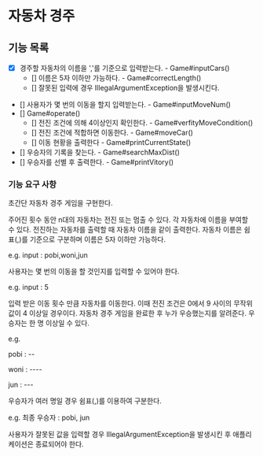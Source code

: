 # 자동차 경주

## 기능 목록
- [x] 경주할 자동차의 이름을 ','를 기준으로 입력받는다. - Game#inputCars()
  - [] 이름은 5자 이하만 가능하다. - Game#correctLength()
  - [] 잘못된 입력에 경우 IllegalArgumentException을 발생시킨다.
- [] 사용자가 몇 번의 이동을 할지 입력받는다. - Game#inputMoveNum()
- [] Game#operate()
  - [] 전진 조건에 의해 4이상인지 확인한다. - Game#verfityMoveCondition()
  - [] 전진 조건에 적합하면 이동한다. - Game#moveCar()
  - [] 이동 현황을 출력한다 - Game#printCurrentState()
- [] 우승자의 기록을 찾는다. - Game#searchMaxDist()
- [] 우승자를 선별 후 출력한다. - Game#printVitory()


### 기능 요구 사항

초간단 자동차 경주 게임을 구현한다.

주어진 횟수 동안 n대의 자동차는 전진 또는 멈출 수 있다.
각 자동차에 이름을 부여할 수 있다. 전진하는 자동차를 출력할 때 자동차 이름을 같이 출력한다.
자동차 이름은 쉼표(,)를 기준으로 구분하며 이름은 5자 이하만 가능하다.

e.g. input : pobi,woni,jun

사용자는 몇 번의 이동을 할 것인지를 입력할 수 있어야 한다.

e.g. input : 5

입력 받은 이동 횟수 만큼 자동차를 이동한다. 
이때 전진 조건은  0에서 9 사이의 무작위 값이 4 이상일 경우이다.
자동차 경주 게임을 완료한 후 누가 우승했는지를 알려준다. 우승자는 한 명 이상일 수 있다.

e.g.

pobi : --

woni : ----

jun : ---


우승자가 여러 명일 경우 쉼표(,)를 이용하여 구분한다.

e.g. 최종 우승자 : pobi, jun

사용자가 잘못된 값을 입력할 경우 IllegalArgumentException을 발생시킨 후 애플리케이션은 종료되어야 한다.